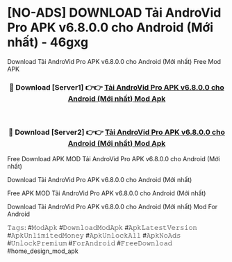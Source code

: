 # [NO-ADS] DOWNLOAD Tải AndroVid Pro APK v6.8.0.0 cho Android (Mới nhất) - 46gxg
Download Tải AndroVid Pro APK v6.8.0.0 cho Android (Mới nhất) Free Mod APK

<div align="center">
<h3>🔴 Download [Server1] 👉👉 <a href="https://apk-comot.site?title=Tải_AndroVid_Pro_APK_v6.8.0.0_cho_Android_(Mới_nhất)">Tải AndroVid Pro APK v6.8.0.0 cho Android (Mới nhất) Mod Apk</a></h3><br>

<h3>🔴 Download [Server2] 👉👉 <a href="https://apk-comot.site?title=Tải_AndroVid_Pro_APK_v6.8.0.0_cho_Android_(Mới_nhất)">Tải AndroVid Pro APK v6.8.0.0 cho Android (Mới nhất) Mod Apk</a></h3>
</div>


Free Download APK MOD Tải AndroVid Pro APK v6.8.0.0 cho Android (Mới nhất)

Download Tải AndroVid Pro APK v6.8.0.0 cho Android (Mới nhất) 

Free APK MOD Tải AndroVid Pro APK v6.8.0.0 cho Android (Mới nhất) 

Download Tải AndroVid Pro APK v6.8.0.0 cho Android (Mới nhất) Mod For Android

𝚃𝚊𝚐𝚜: #𝙼𝚘𝚍𝙰𝚙𝚔 #𝙳𝚘𝚠𝚗𝚕𝚘𝚊𝚍𝙼𝚘𝚍𝙰𝚙𝚔 #𝙰𝚙𝚔𝙻𝚊𝚝𝚎𝚜𝚝𝚅𝚎𝚛𝚜𝚒𝚘𝚗 #𝙰𝚙𝚔𝚄𝚗𝚕𝚒𝚖𝚒𝚝𝚎𝚍𝙼𝚘𝚗𝚎𝚢 #𝙰𝚙𝚔𝚄𝚗𝚕𝚘𝚌𝚔𝙰𝚕𝚕 #𝙰𝚙𝚔𝙽𝚘𝙰𝚍𝚜 #𝚄𝚗𝚕𝚘𝚌𝚔𝙿𝚛𝚎𝚖𝚒𝚞𝚖 #𝙵𝚘𝚛𝙰𝚗𝚍𝚛𝚘𝚒𝚍 #𝙵𝚛𝚎𝚎𝙳𝚘𝚠𝚗𝚕𝚘𝚊𝚍 #home_design_mod_apk